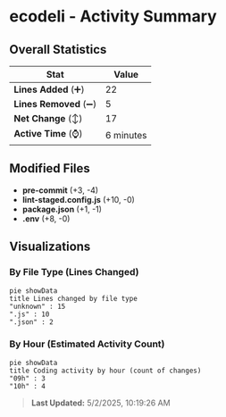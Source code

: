 # ecodeli - Activity Summary 

## Overall Statistics

| Stat                   | Value                                                             |
| ---------------------- | ----------------------------------------------------------------- |
| **Lines Added** (➕)   | 22                                          |
| **Lines Removed** (➖) | 5                                        |
| **Net Change** (↕)    | 17                |
| **Active Time** (⌚)   | 6 minutes |


## Modified Files
- **pre-commit** (+3, -4)
- **lint-staged.config.js** (+10, -0)
- **package.json** (+1, -1)
- **.env** (+8, -0)

## Visualizations

### By File Type (Lines Changed)

```mermaid
pie showData
title Lines changed by file type
"unknown" : 15
".js" : 10
".json" : 2
```

### By Hour (Estimated Activity Count)

```mermaid
pie showData
title Coding activity by hour (count of changes)
"09h" : 3
"10h" : 4
```


> **Last Updated:** 5/2/2025, 10:19:26 AM
